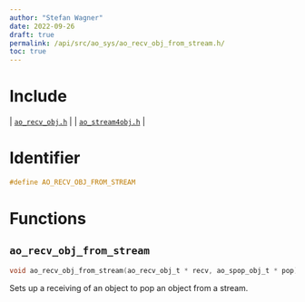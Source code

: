 ```yaml
---
author: "Stefan Wagner"
date: 2022-09-26
draft: true
permalink: /api/src/ao_sys/ao_recv_obj_from_stream.h/
toc: true
---
```


# Include

| [`ao_recv_obj.h`](ao_recv_obj.h.md) |
| [`ao_stream4obj.h`](ao_stream4obj.h.md) |

# Identifier

```c
#define AO_RECV_OBJ_FROM_STREAM
```

# Functions

## `ao_recv_obj_from_stream`

```c
void ao_recv_obj_from_stream(ao_recv_obj_t * recv, ao_spop_obj_t * pop);
```

Sets up a receiving of an object to pop an object from a stream.

